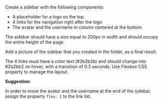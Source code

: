 Create a sidebar with the following components:

- A placeholder for a logo on the top.
- 4 links for the navigation right after the logo
- The avatar and the username in column centered at the bottom.

The sidebar should have a size equal to 200px in width and should occupy the entire height of the page.

Add a picture of the sidebar that you created in the folder, as a final result. 

The 4 links must have a color text (#2b2b2b) and should change into #2b2bb2 on hover, with a transition of 0.3 seconds.
Use Flexbox CSS property to manage the layout.

**Suggestion:**

In order to move the avatar and the username at the end of the sidebar, assign the property `flex: 1` to the link list.
